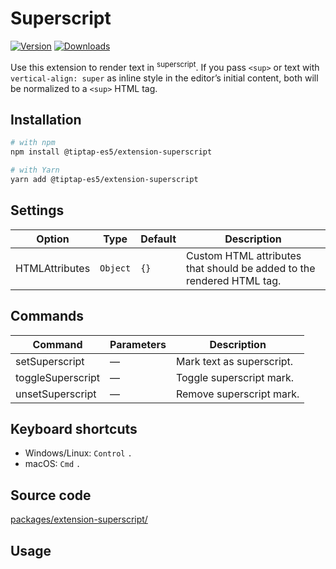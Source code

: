 # Superscript

[![Version](https://img.shields.io/npm/v/@tiptap-es5/extension-superscript.svg?label=version)](https://www.npmjs.com/package/@tiptap-es5/extension-superscript)
[![Downloads](https://img.shields.io/npm/dm/@tiptap-es5/extension-superscript.svg)](https://npmcharts.com/compare/@tiptap-es5/extension-superscript?minimal=true)

Use this extension to render text in <sup>superscript</sup>. If you pass `<sup>` or text with `vertical-align: super` as inline style in the editor’s initial content, both will be normalized to a `<sup>` HTML tag.

## Installation

```bash
# with npm
npm install @tiptap-es5/extension-superscript

# with Yarn
yarn add @tiptap-es5/extension-superscript
```

## Settings

| Option         | Type     | Default | Description                                                           |
| -------------- | -------- | ------- | --------------------------------------------------------------------- |
| HTMLAttributes | `Object` | `{}`    | Custom HTML attributes that should be added to the rendered HTML tag. |

## Commands

| Command           | Parameters | Description               |
| ----------------- | ---------- | ------------------------- |
| setSuperscript    | —          | Mark text as superscript. |
| toggleSuperscript | —          | Toggle superscript mark.  |
| unsetSuperscript  | —          | Remove superscript mark.  |

## Keyboard shortcuts

- Windows/Linux: `Control`&nbsp;`.`
- macOS: `Cmd`&nbsp;`.`

## Source code

[packages/extension-superscript/](https://github.com/ueberdosis/tiptap/blob/main/packages/extension-superscript/)

## Usage

<demo name="Marks/Superscript" highlight="3-5,17,36" />
